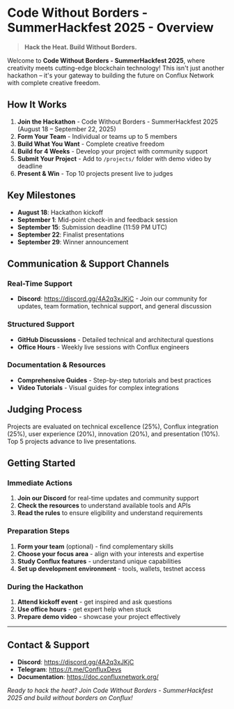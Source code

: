 # Code Without Borders - SummerHackfest 2025 - Overview

> **Hack the Heat. Build Without Borders.**

Welcome to **Code Without Borders - SummerHackfest 2025**, where creativity meets cutting-edge blockchain technology! This isn't just another hackathon – it's your gateway to building the future on Conflux Network with complete creative freedom.

## How It Works

1. **Join the Hackathon** - Code Without Borders - SummerHackfest 2025 (August 18 – September 22, 2025)
2. **Form Your Team** - Individual or teams up to 5 members
3. **Build What You Want** - Complete creative freedom
4. **Build for 4 Weeks** - Develop your project with community support
5. **Submit Your Project** - Add to `/projects/` folder with demo video by deadline
6. **Present & Win** - Top 10 projects present live to judges

## Key Milestones

- **August 18**: Hackathon kickoff
- **September 1**: Mid-point check-in and feedback session  
- **September 15**: Submission deadline (11:59 PM UTC)
- **September 22**: Finalist presentations
- **September 29**: Winner announcement

## Communication & Support Channels

### Real-Time Support
- **Discord**: https://discord.gg/4A2q3xJKjC - Join our community for updates, team formation, technical support, and general discussion

### Structured Support
- **GitHub Discussions** - Detailed technical and architectural questions
- **Office Hours** - Weekly live sessions with Conflux engineers

### Documentation & Resources
- **Comprehensive Guides** - Step-by-step tutorials and best practices
- **Video Tutorials** - Visual guides for complex integrations

## Judging Process

Projects are evaluated on technical excellence (25%), Conflux integration (25%), user experience (20%), innovation (20%), and presentation (10%). Top 5 projects advance to live presentations.

## Getting Started

### Immediate Actions
1. **Join our Discord** for real-time updates and community support
2. **Check the resources** to understand available tools and APIs
3. **Read the rules** to ensure eligibility and understand requirements

### Preparation Steps
1. **Form your team** (optional) - find complementary skills
2. **Choose your focus area** - align with your interests and expertise
3. **Study Conflux features** - understand unique capabilities
4. **Set up development environment** - tools, wallets, testnet access

### During the Hackathon
1. **Attend kickoff event** - get inspired and ask questions
2. **Use office hours** - get expert help when stuck
3. **Prepare demo video** - showcase your project effectively

---

## Contact & Support

- **Discord**: https://discord.gg/4A2q3xJKjC
- **Telegram**: https://t.me/ConfluxDevs
- **Documentation**: https://doc.confluxnetwork.org/

*Ready to hack the heat? Join Code Without Borders - SummerHackfest 2025 and build without borders on Conflux!*
